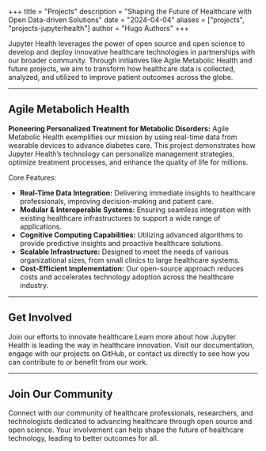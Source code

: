 +++
title = "Projects"
description = "Shaping the Future of Healthcare with Open Data-driven Solutions"
date = "2024-04-04"
aliases = ["projects", "projects-jupyterhealth"]
author = "Hugo Authors"
+++


Jupyter Health leverages the power of open source and open science to develop and deploy innovative healthcare technologies in partnerships with our broader community. Through initiatives like Agile Metabolic Health and future projects, we aim to transform how healthcare data is collected, analyzed, and utilized to improve patient outcomes across the globe.


--- 

## **Agile Metabolich Health**

**Pioneering Personalized Treatment for Metabolic Disorders:** Agile Metabolic Health exemplifies our mission by using real-time data from wearable devices to advance diabetes care. This project demonstrates how Jupyter Health’s technology can personalize management strategies, optimize treatment processes, and enhance the quality of life for millions.

Core Features:

- **Real-Time Data Integration:** Delivering immediate insights to healthcare professionals, improving decision-making and patient care.
- **Modular & Interoperable Systems:** Ensuring seamless integration with existing healthcare infrastructures to support a wide range of applications.
- **Cognitive Computing Capabilities:** Utilizing advanced algorithms to provide predictive insights and proactive healthcare solutions.
- **Scalable Infrastructure:** Designed to meet the needs of various organizational sizes, from small clinics to large healthcare systems.
- **Cost-Efficient Implementation:** Our open-source approach reduces costs and accelerates technology adoption across the healthcare industry.

---

<!-- ![contribute](/images/contribute.png) -->


## **Get Involved**
Join our efforts to innovate healthcare.Learn more about how Jupyter Health is leading the way in healthcare innovation. Visit our documentation, engage with our projects on GitHub, or contact us directly to see how you can contribute to or benefit from our work.

--- 

## **Join Our Community**
Connect with our community of healthcare professionals, researchers, and technologists dedicated to advancing healthcare through open source and open science. Your involvement can help shape the future of healthcare technology, leading to better outcomes for all.
